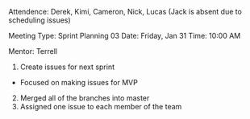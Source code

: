 Attendence: Derek, Kimi, Cameron, Nick, Lucas (Jack is absent due to scheduling issues)

Meeting Type: Sprint Planning 03
Date: Friday, Jan 31
Time: 10:00 AM

Mentor: Terrell

1) Create issues for next sprint
* Focused on making issues for MVP
2) Merged all of the branches into master
3) Assigned one issue to each member of the team
